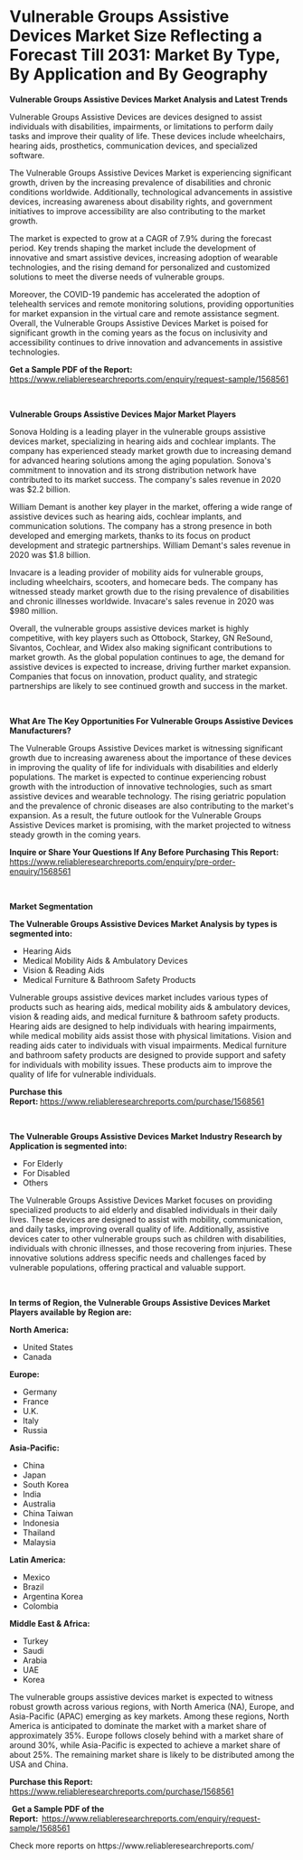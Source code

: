 <p><h1>Vulnerable Groups Assistive Devices Market Size Reflecting a Forecast Till 2031: Market By Type, By Application and By Geography</h1></p><p><strong>Vulnerable Groups Assistive Devices Market Analysis and Latest Trends</strong></p>
<p><p>Vulnerable Groups Assistive Devices are devices designed to assist individuals with disabilities, impairments, or limitations to perform daily tasks and improve their quality of life. These devices include wheelchairs, hearing aids, prosthetics, communication devices, and specialized software.</p><p>The Vulnerable Groups Assistive Devices Market is experiencing significant growth, driven by the increasing prevalence of disabilities and chronic conditions worldwide. Additionally, technological advancements in assistive devices, increasing awareness about disability rights, and government initiatives to improve accessibility are also contributing to the market growth.</p><p>The market is expected to grow at a CAGR of 7.9% during the forecast period. Key trends shaping the market include the development of innovative and smart assistive devices, increasing adoption of wearable technologies, and the rising demand for personalized and customized solutions to meet the diverse needs of vulnerable groups.</p><p>Moreover, the COVID-19 pandemic has accelerated the adoption of telehealth services and remote monitoring solutions, providing opportunities for market expansion in the virtual care and remote assistance segment. Overall, the Vulnerable Groups Assistive Devices Market is poised for significant growth in the coming years as the focus on inclusivity and accessibility continues to drive innovation and advancements in assistive technologies.</p></p>
<p><strong>Get a Sample PDF of the Report:&nbsp;</strong> <a href="https://www.reliableresearchreports.com/enquiry/request-sample/1568561">https://www.reliableresearchreports.com/enquiry/request-sample/1568561</a></p>
<p>&nbsp;</p>
<p><strong>Vulnerable Groups Assistive Devices Major Market Players</strong></p>
<p><p>Sonova Holding is a leading player in the vulnerable groups assistive devices market, specializing in hearing aids and cochlear implants. The company has experienced steady market growth due to increasing demand for advanced hearing solutions among the aging population. Sonova's commitment to innovation and its strong distribution network have contributed to its market success. The company's sales revenue in 2020 was $2.2 billion.</p><p>William Demant is another key player in the market, offering a wide range of assistive devices such as hearing aids, cochlear implants, and communication solutions. The company has a strong presence in both developed and emerging markets, thanks to its focus on product development and strategic partnerships. William Demant's sales revenue in 2020 was $1.8 billion.</p><p>Invacare is a leading provider of mobility aids for vulnerable groups, including wheelchairs, scooters, and homecare beds. The company has witnessed steady market growth due to the rising prevalence of disabilities and chronic illnesses worldwide. Invacare's sales revenue in 2020 was $980 million.</p><p>Overall, the vulnerable groups assistive devices market is highly competitive, with key players such as Ottobock, Starkey, GN ReSound, Sivantos, Cochlear, and Widex also making significant contributions to market growth. As the global population continues to age, the demand for assistive devices is expected to increase, driving further market expansion. Companies that focus on innovation, product quality, and strategic partnerships are likely to see continued growth and success in the market.</p></p>
<p>&nbsp;</p>
<p><strong>What Are The Key Opportunities For Vulnerable Groups Assistive Devices Manufacturers?</strong></p>
<p><p>The Vulnerable Groups Assistive Devices market is witnessing significant growth due to increasing awareness about the importance of these devices in improving the quality of life for individuals with disabilities and elderly populations. The market is expected to continue experiencing robust growth with the introduction of innovative technologies, such as smart assistive devices and wearable technology. The rising geriatric population and the prevalence of chronic diseases are also contributing to the market's expansion. As a result, the future outlook for the Vulnerable Groups Assistive Devices market is promising, with the market projected to witness steady growth in the coming years.</p></p>
<p><strong>Inquire or Share Your Questions If Any Before Purchasing This Report:</strong> <a href="https://www.reliableresearchreports.com/enquiry/pre-order-enquiry/1568561">https://www.reliableresearchreports.com/enquiry/pre-order-enquiry/1568561</a></p>
<p>&nbsp;</p>
<p><strong>Market Segmentation</strong></p>
<p><strong>The Vulnerable Groups Assistive Devices Market Analysis by types is segmented into:</strong></p>
<p><ul><li>Hearing Aids</li><li>Medical Mobility Aids & Ambulatory Devices</li><li>Vision & Reading Aids</li><li>Medical Furniture & Bathroom Safety Products</li></ul></p>
<p><p>Vulnerable groups assistive devices market includes various types of products such as hearing aids, medical mobility aids & ambulatory devices, vision & reading aids, and medical furniture & bathroom safety products. Hearing aids are designed to help individuals with hearing impairments, while medical mobility aids assist those with physical limitations. Vision and reading aids cater to individuals with visual impairments. Medical furniture and bathroom safety products are designed to provide support and safety for individuals with mobility issues. These products aim to improve the quality of life for vulnerable individuals.</p></p>
<p><strong>Purchase this Report:&nbsp;</strong><a href="https://www.reliableresearchreports.com/purchase/1568561">https://www.reliableresearchreports.com/purchase/1568561</a></p>
<p>&nbsp;</p>
<p><strong>The Vulnerable Groups Assistive Devices Market Industry Research by Application is segmented into:</strong></p>
<p><ul><li>For Elderly</li><li>For Disabled</li><li>Others</li></ul></p>
<p><p>The Vulnerable Groups Assistive Devices Market focuses on providing specialized products to aid elderly and disabled individuals in their daily lives. These devices are designed to assist with mobility, communication, and daily tasks, improving overall quality of life. Additionally, assistive devices cater to other vulnerable groups such as children with disabilities, individuals with chronic illnesses, and those recovering from injuries. These innovative solutions address specific needs and challenges faced by vulnerable populations, offering practical and valuable support.</p></p>
<p>&nbsp;</p>
<p><strong>In terms of Region, the Vulnerable Groups Assistive Devices Market Players available by Region are:</strong></p>
<p>
    <p> <strong> North America: </strong>
        <ul>
            <li>United States</li>
            <li>Canada</li>
        </ul>
        </p> 
    <p> <strong> Europe: </strong>
        <ul>
            <li>Germany</li>
            <li>France</li>
            <li>U.K.</li>
            <li>Italy</li>
            <li>Russia</li>
        </ul>
        </p> 
    <p> <strong> Asia-Pacific: </strong>
        <ul>
            <li>China</li>
            <li>Japan</li>
            <li>South Korea</li>
            <li>India</li>
            <li>Australia</li>
            <li>China Taiwan</li>
            <li>Indonesia</li>
            <li>Thailand</li>
            <li>Malaysia</li>
        </ul>
        </p> 
    <p> <strong> Latin America: </strong>
        <ul>
            <li>Mexico</li>
            <li>Brazil</li>
            <li>Argentina Korea</li>
            <li>Colombia</li>
        </ul>
        </p> 
    <p> <strong> Middle East & Africa: </strong>
        <ul>
            <li>Turkey</li>
            <li>Saudi</li>
            <li>Arabia</li>
            <li>UAE</li>
            <li>Korea</li>
        </ul>
    </p>
    </p>
<p><p>The vulnerable groups assistive devices market is expected to witness robust growth across various regions, with North America (NA), Europe, and Asia-Pacific (APAC) emerging as key markets. Among these regions, North America is anticipated to dominate the market with a market share of approximately 35%. Europe follows closely behind with a market share of around 30%, while Asia-Pacific is expected to achieve a market share of about 25%. The remaining market share is likely to be distributed among the USA and China.</p></p>
<p><strong>Purchase this Report: </strong><a href="https://www.reliableresearchreports.com/purchase/1568561">https://www.reliableresearchreports.com/purchase/1568561</a></p>
<p>&nbsp;<strong>Get a Sample PDF of the Report:&nbsp;&nbsp;</strong><a href="https://www.reliableresearchreports.com/enquiry/request-sample/1568561">https://www.reliableresearchreports.com/enquiry/request-sample/1568561</a></p>
<p><strong></strong></p>
<p>Check more reports on https://www.reliableresearchreports.com/</p>